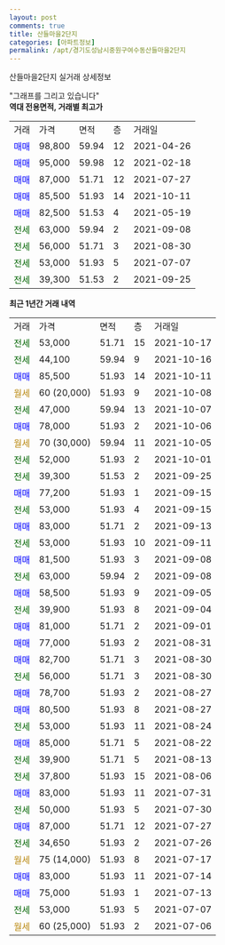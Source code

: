 ```yaml
---
layout: post
comments: true
title: 산들마을2단지
categories: [아파트정보]
permalink: /apt/경기도성남시중원구여수동산들마을2단지
---
```


산들마을2단지 실거래 상세정보

<script type="text/javascript">
  google.charts.load('current', {'packages':['line', 'corechart']});
  google.charts.setOnLoadCallback(drawChart);

  function drawChart() {
    var data = new google.visualization.DataTable();
    data.addColumn('date', '거래일');
    data.addColumn('number', "매매");
    data.addColumn('number', "전세");
    data.addColumn('number', "전매");

    data.addRows([[new Date(Date.parse("2021-10-17")), null, 53000, null], [new Date(Date.parse("2021-10-16")), null, 44100, null], [new Date(Date.parse("2021-10-11")), 85500, null, null], [new Date(Date.parse("2021-10-08")), null, null, null], [new Date(Date.parse("2021-10-07")), null, 47000, null], [new Date(Date.parse("2021-10-06")), 78000, null, null], [new Date(Date.parse("2021-10-05")), null, null, null], [new Date(Date.parse("2021-10-01")), null, 52000, null], [new Date(Date.parse("2021-09-25")), null, 39300, null], [new Date(Date.parse("2021-09-15")), 77200, null, null], [new Date(Date.parse("2021-09-15")), null, 53000, null], [new Date(Date.parse("2021-09-13")), 83000, null, null], [new Date(Date.parse("2021-09-11")), null, 53000, null], [new Date(Date.parse("2021-09-08")), 81500, null, null], [new Date(Date.parse("2021-09-08")), null, 63000, null], [new Date(Date.parse("2021-09-05")), 58500, null, null], [new Date(Date.parse("2021-09-04")), null, 39900, null], [new Date(Date.parse("2021-09-01")), 81000, null, null], [new Date(Date.parse("2021-08-31")), 77000, null, null], [new Date(Date.parse("2021-08-30")), 82700, null, null], [new Date(Date.parse("2021-08-30")), null, 56000, null], [new Date(Date.parse("2021-08-27")), 78700, null, null], [new Date(Date.parse("2021-08-27")), 80500, null, null], [new Date(Date.parse("2021-08-24")), null, 53000, null], [new Date(Date.parse("2021-08-22")), 85000, null, null], [new Date(Date.parse("2021-08-13")), null, 39900, null], [new Date(Date.parse("2021-08-06")), null, 37800, null], [new Date(Date.parse("2021-07-31")), 83000, null, null], [new Date(Date.parse("2021-07-30")), null, 50000, null], [new Date(Date.parse("2021-07-27")), 87000, null, null], [new Date(Date.parse("2021-07-26")), null, 34650, null], [new Date(Date.parse("2021-07-17")), null, null, null], [new Date(Date.parse("2021-07-14")), 83000, null, null], [new Date(Date.parse("2021-07-13")), 75000, null, null], [new Date(Date.parse("2021-07-07")), null, 53000, null], [new Date(Date.parse("2021-07-06")), null, null, null]]);

    var options = {
      hAxis: {
        format: 'yyyy/MM/dd'
      },    
      lineWidth: 0,
      pointsVisible: true,    
      title: '최근 1년간 유형별 실거래가 분포',
      legend: { position: 'bottom' }
    };

    var formatter = new google.visualization.NumberFormat({pattern:'###,###'} );
    formatter.format(data, 1);
    formatter.format(data, 2);
    
    setTimeout(function() {
        var chart = new google.visualization.LineChart(document.getElementById('columnchart_material'));
        chart.draw(data, (options));
        document.getElementById('loading').style.display = 'none';
    }, 200);
  }
</script>


<div id="loading" style="z-index:20; display: block; margin-left: 0px">"그래프를 그리고 있습니다"</div>
<div id="columnchart_material" style="width: 95%; margin-left: 0px; display: block"></div>
<!-- contents start -->
<b>역대 전용면적, 거래별 최고가</b>
<table class="sortable">
    <tr>
      <td>거래</td>
      <td>가격</td>
      <td>면적</td>
      <td>층</td>
      <td>거래일</td>
    </tr>
        <tr>
          <td><a style="color: blue">매매</a></td>
          <td>98,800</td>
          <td>59.94</td>
          <td>12</td>
          <td>2021-04-26</td>
        </tr>            <tr>
          <td><a style="color: blue">매매</a></td>
          <td>95,000</td>
          <td>59.98</td>
          <td>12</td>
          <td>2021-02-18</td>
        </tr>            <tr>
          <td><a style="color: blue">매매</a></td>
          <td>87,000</td>
          <td>51.71</td>
          <td>12</td>
          <td>2021-07-27</td>
        </tr>            <tr>
          <td><a style="color: blue">매매</a></td>
          <td>85,500</td>
          <td>51.93</td>
          <td>14</td>
          <td>2021-10-11</td>
        </tr>            <tr>
          <td><a style="color: blue">매매</a></td>
          <td>82,500</td>
          <td>51.53</td>
          <td>4</td>
          <td>2021-05-19</td>
        </tr>        
        <tr>
              <td><a style="color: darkgreen">전세</a></td>
              <td>63,000</td>
              <td>59.94</td>
              <td>2</td>
              <td>2021-09-08</td>
            </tr>            <tr>
              <td><a style="color: darkgreen">전세</a></td>
              <td>56,000</td>
              <td>51.71</td>
              <td>3</td>
              <td>2021-08-30</td>
            </tr>            <tr>
              <td><a style="color: darkgreen">전세</a></td>
              <td>53,000</td>
              <td>51.93</td>
              <td>5</td>
              <td>2021-07-07</td>
            </tr>            <tr>
              <td><a style="color: darkgreen">전세</a></td>
              <td>39,300</td>
              <td>51.53</td>
              <td>2</td>
              <td>2021-09-25</td>
            </tr>        
    
</table>

<b>최근 1년간 거래 내역</b>

<table class="sortable">
    <tr>
      <td>거래</td>
      <td>가격</td>
      <td>면적</td>
      <td>층</td>
      <td>거래일</td>
    </tr>
    <tr>
      <td><a style="color: darkgreen">전세</a></td>
      <td>53,000</td>
      <td>51.71</td>
      <td>15</td>
      <td>2021-10-17</td>
    </tr>          <tr>
      <td><a style="color: darkgreen">전세</a></td>
      <td>44,100</td>
      <td>59.94</td>
      <td>9</td>
      <td>2021-10-16</td>
    </tr>          <tr>
      <td><a style="color: blue">매매</a></td>
      <td>85,500</td>
      <td>51.93</td>
      <td>14</td>
      <td>2021-10-11</td>
    </tr>          <tr>
      <td><a style="color: darkgoldenrod">월세</a></td>
      <td>60 (20,000)</td>
      <td>51.93</td>
      <td>9</td>
      <td>2021-10-08</td>
    </tr>          <tr>
      <td><a style="color: darkgreen">전세</a></td>
      <td>47,000</td>
      <td>59.94</td>
      <td>13</td>
      <td>2021-10-07</td>
    </tr>          <tr>
      <td><a style="color: blue">매매</a></td>
      <td>78,000</td>
      <td>51.93</td>
      <td>2</td>
      <td>2021-10-06</td>
    </tr>          <tr>
      <td><a style="color: darkgoldenrod">월세</a></td>
      <td>70 (30,000)</td>
      <td>59.94</td>
      <td>11</td>
      <td>2021-10-05</td>
    </tr>          <tr>
      <td><a style="color: darkgreen">전세</a></td>
      <td>52,000</td>
      <td>51.93</td>
      <td>2</td>
      <td>2021-10-01</td>
    </tr>          <tr>
      <td><a style="color: darkgreen">전세</a></td>
      <td>39,300</td>
      <td>51.53</td>
      <td>2</td>
      <td>2021-09-25</td>
    </tr>          <tr>
      <td><a style="color: blue">매매</a></td>
      <td>77,200</td>
      <td>51.93</td>
      <td>1</td>
      <td>2021-09-15</td>
    </tr>          <tr>
      <td><a style="color: darkgreen">전세</a></td>
      <td>53,000</td>
      <td>51.93</td>
      <td>4</td>
      <td>2021-09-15</td>
    </tr>          <tr>
      <td><a style="color: blue">매매</a></td>
      <td>83,000</td>
      <td>51.71</td>
      <td>2</td>
      <td>2021-09-13</td>
    </tr>          <tr>
      <td><a style="color: darkgreen">전세</a></td>
      <td>53,000</td>
      <td>51.93</td>
      <td>10</td>
      <td>2021-09-11</td>
    </tr>          <tr>
      <td><a style="color: blue">매매</a></td>
      <td>81,500</td>
      <td>51.93</td>
      <td>3</td>
      <td>2021-09-08</td>
    </tr>          <tr>
      <td><a style="color: darkgreen">전세</a></td>
      <td>63,000</td>
      <td>59.94</td>
      <td>2</td>
      <td>2021-09-08</td>
    </tr>          <tr>
      <td><a style="color: blue">매매</a></td>
      <td>58,500</td>
      <td>51.93</td>
      <td>9</td>
      <td>2021-09-05</td>
    </tr>          <tr>
      <td><a style="color: darkgreen">전세</a></td>
      <td>39,900</td>
      <td>51.93</td>
      <td>8</td>
      <td>2021-09-04</td>
    </tr>          <tr>
      <td><a style="color: blue">매매</a></td>
      <td>81,000</td>
      <td>51.71</td>
      <td>2</td>
      <td>2021-09-01</td>
    </tr>          <tr>
      <td><a style="color: blue">매매</a></td>
      <td>77,000</td>
      <td>51.93</td>
      <td>2</td>
      <td>2021-08-31</td>
    </tr>          <tr>
      <td><a style="color: blue">매매</a></td>
      <td>82,700</td>
      <td>51.71</td>
      <td>3</td>
      <td>2021-08-30</td>
    </tr>          <tr>
      <td><a style="color: darkgreen">전세</a></td>
      <td>56,000</td>
      <td>51.71</td>
      <td>3</td>
      <td>2021-08-30</td>
    </tr>          <tr>
      <td><a style="color: blue">매매</a></td>
      <td>78,700</td>
      <td>51.93</td>
      <td>2</td>
      <td>2021-08-27</td>
    </tr>          <tr>
      <td><a style="color: blue">매매</a></td>
      <td>80,500</td>
      <td>51.93</td>
      <td>8</td>
      <td>2021-08-27</td>
    </tr>          <tr>
      <td><a style="color: darkgreen">전세</a></td>
      <td>53,000</td>
      <td>51.93</td>
      <td>11</td>
      <td>2021-08-24</td>
    </tr>          <tr>
      <td><a style="color: blue">매매</a></td>
      <td>85,000</td>
      <td>51.71</td>
      <td>5</td>
      <td>2021-08-22</td>
    </tr>          <tr>
      <td><a style="color: darkgreen">전세</a></td>
      <td>39,900</td>
      <td>51.71</td>
      <td>5</td>
      <td>2021-08-13</td>
    </tr>          <tr>
      <td><a style="color: darkgreen">전세</a></td>
      <td>37,800</td>
      <td>51.93</td>
      <td>15</td>
      <td>2021-08-06</td>
    </tr>          <tr>
      <td><a style="color: blue">매매</a></td>
      <td>83,000</td>
      <td>51.93</td>
      <td>11</td>
      <td>2021-07-31</td>
    </tr>          <tr>
      <td><a style="color: darkgreen">전세</a></td>
      <td>50,000</td>
      <td>51.93</td>
      <td>5</td>
      <td>2021-07-30</td>
    </tr>          <tr>
      <td><a style="color: blue">매매</a></td>
      <td>87,000</td>
      <td>51.71</td>
      <td>12</td>
      <td>2021-07-27</td>
    </tr>          <tr>
      <td><a style="color: darkgreen">전세</a></td>
      <td>34,650</td>
      <td>51.93</td>
      <td>2</td>
      <td>2021-07-26</td>
    </tr>          <tr>
      <td><a style="color: darkgoldenrod">월세</a></td>
      <td>75 (14,000)</td>
      <td>51.93</td>
      <td>8</td>
      <td>2021-07-17</td>
    </tr>          <tr>
      <td><a style="color: blue">매매</a></td>
      <td>83,000</td>
      <td>51.93</td>
      <td>11</td>
      <td>2021-07-14</td>
    </tr>          <tr>
      <td><a style="color: blue">매매</a></td>
      <td>75,000</td>
      <td>51.93</td>
      <td>1</td>
      <td>2021-07-13</td>
    </tr>          <tr>
      <td><a style="color: darkgreen">전세</a></td>
      <td>53,000</td>
      <td>51.93</td>
      <td>5</td>
      <td>2021-07-07</td>
    </tr>          <tr>
      <td><a style="color: darkgoldenrod">월세</a></td>
      <td>60 (25,000)</td>
      <td>51.93</td>
      <td>2</td>
      <td>2021-07-06</td>
    </tr>      </table>
<!-- contents end -->    

